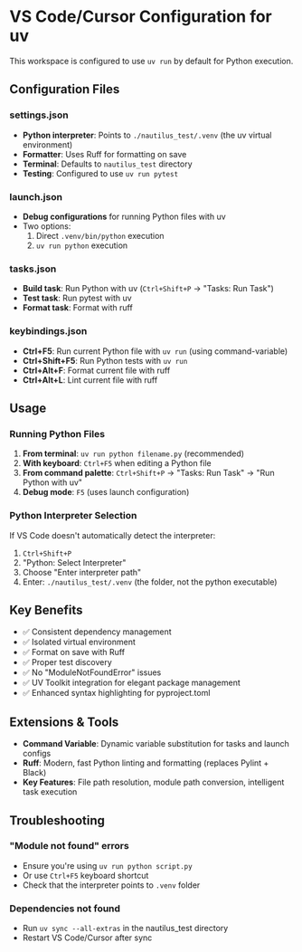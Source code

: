 # VS Code/Cursor Configuration for uv

This workspace is configured to use `uv run` by default for Python execution.

## Configuration Files

### settings.json
- **Python interpreter**: Points to `./nautilus_test/.venv` (the uv virtual environment)
- **Formatter**: Uses Ruff for formatting on save
- **Terminal**: Defaults to `nautilus_test` directory
- **Testing**: Configured to use `uv run pytest`

### launch.json
- **Debug configurations** for running Python files with uv
- Two options:
  1. Direct `.venv/bin/python` execution
  2. `uv run python` execution

### tasks.json
- **Build task**: Run Python with uv (`Ctrl+Shift+P` → "Tasks: Run Task")
- **Test task**: Run pytest with uv
- **Format task**: Format with ruff

### keybindings.json
- **Ctrl+F5**: Run current Python file with `uv run` (using command-variable)
- **Ctrl+Shift+F5**: Run Python tests with `uv run`
- **Ctrl+Alt+F**: Format current file with ruff
- **Ctrl+Alt+L**: Lint current file with ruff

## Usage

### Running Python Files
1. **From terminal**: `uv run python filename.py` (recommended)
2. **With keyboard**: `Ctrl+F5` when editing a Python file
3. **From command palette**: `Ctrl+Shift+P` → "Tasks: Run Task" → "Run Python with uv"
4. **Debug mode**: `F5` (uses launch configuration)

### Python Interpreter Selection
If VS Code doesn't automatically detect the interpreter:
1. `Ctrl+Shift+P`
2. "Python: Select Interpreter"
3. Choose "Enter interpreter path"
4. Enter: `./nautilus_test/.venv` (the folder, not the python executable)

## Key Benefits
- ✅ Consistent dependency management
- ✅ Isolated virtual environment
- ✅ Format on save with Ruff
- ✅ Proper test discovery
- ✅ No "ModuleNotFoundError" issues
- ✅ UV Toolkit integration for elegant package management
- ✅ Enhanced syntax highlighting for pyproject.toml

## Extensions & Tools
- **Command Variable**: Dynamic variable substitution for tasks and launch configs
- **Ruff**: Modern, fast Python linting and formatting (replaces Pylint + Black)
- **Key Features**: File path resolution, module path conversion, intelligent task execution

## Troubleshooting

### "Module not found" errors
- Ensure you're using `uv run python script.py`
- Or use `Ctrl+F5` keyboard shortcut
- Check that the interpreter points to `.venv` folder

### Dependencies not found
- Run `uv sync --all-extras` in the nautilus_test directory
- Restart VS Code/Cursor after sync
